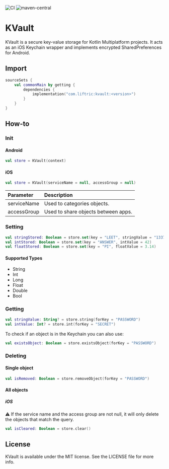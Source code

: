 ![CI](https://github.com/Liftric/kvault/workflows/CI/badge.svg) ![maven-central](https://img.shields.io/maven-central/v/com.liftric/kvault)

# KVault

KVault is a secure key-value storage for Kotlin Multiplatform projects. It acts as an iOS Keychain wrapper and implements encrypted SharedPreferences for Android.

## Import

```kotlin
sourceSets {
    val commonMain by getting {
        dependencies {
            implementation("com.liftric:kvault:<version>")
        }
    }
}
```

## How-to

### Init

#### Android

```kotlin
val store = KVault(context)
```

#### iOS

```kotlin
val store = KVault(serviceName = null, accessGroup = null)
```

| Parameter    | Description                         |
| :----------- | :---------------------------------- |
| serviceName  | Used to categories objects.         |
| accessGroup  | Used to share objects between apps. |

### Setting

```kotlin
val stringStored: Boolean = store.set(key = "LEET", stringValue = "1337")
val intStored: Boolean = store.set(key = "ANSWER", intValue = 42)
val floatStored: Boolean = store.set(key = "PI", floatValue = 3.14)
```

#### Supported Types

- String
- Int
- Long
- Float
- Double
- Bool

### Getting

```kotlin
val stringValue: String? = store.string(forKey = "PASSWORD")
val intValue: Int? = store.int(forKey = "SECRET")
```

To check if an object is in the Keychain you can also use:

```kotlin
val existsObject: Boolean = store.existsObject(forKey = "PASSWORD")
```

### Deleting

#### Single object

```kotlin
val isRemoved: Boolean = store.removeObject(forKey = "PASSWORD")
```

#### All objects

##### iOS

⚠️ If the service name and the access group are not null, it will only delete the objects that match the query.

```kotlin
val isCleared: Boolean = store.clear()
```

## License

KVault is available under the MIT license. See the LICENSE file for more info.
